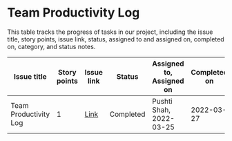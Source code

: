 # Team Productivity Log

This table tracks the progress of tasks in our project, including the issue title, story points, issue link, status, assigned to and assigned on, completed on, category, and status notes.

| Issue title           | Story points | Issue link                                                              | Status    | Assigned to, Assigned on | Completed on | Category      | Status notes          |
|-----------------------|--------------|-------------------------------------------------------------------------|-----------|--------------------------|--------------|---------------|-----------------------|
| Team Productivity Log | 1            | [Link](https://github.com/iampreetpatel/mywebclass-simulation/issues/47) | Completed | Pushti Shah, 2022-03-25  | 2022-03-27   | Documentation | Created markdown file |